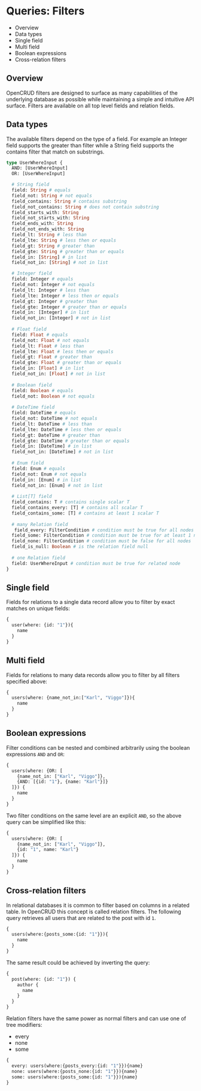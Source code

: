 # Queries: Filters

* Overview
* Data types
* Single field
* Multi field
* Boolean expressions
* Cross-relation filters

## Overview

OpenCRUD filters are designed to surface as many capabilities of the underlying database as possible while maintaining a simple and intuitive API surface. Filters are available on all top level fields and relation fields.

## Data types

The available filters depend on the type of a field. For example an Integer field supports the greater than filter while a String field supports the contains filter that match on substrings.

```graphql
type UserWhereInput {
  AND: [UserWhereInput]
  OR: [UserWhereInput]

  # String field
  field: String # equals
  field_not: String # not equals
  field_contains: String # contains substring
  field_not_contains: String # does not contain substring
  field_starts_with: String
  field_not_starts_with: String
  field_ends_with: String
  field_not_ends_with: String
  field_lt: String # less than
  field_lte: String # less then or equals
  field_gt: String # greater than
  field_gte: String # greater than or equals
  field_in: [String] # in list
  field_not_in: [String] # not in list

  # Integer field
  field: Integer # equals
  field_not: Integer # not equals
  field_lt: Integer # less than
  field_lte: Integer # less then or equals
  field_gt: Integer # greater than
  field_gte: Integer # greater than or equals
  field_in: [Integer] # in list
  field_not_in: [Integer] # not in list
  
  # Float field
  field: Float # equals
  field_not: Float # not equals
  field_lt: Float # less than
  field_lte: Float # less then or equals
  field_gt: Float # greater than
  field_gte: Float # greater than or equals
  field_in: [Float] # in list
  field_not_in: [Float] # not in list
  
  # Boolean field
  field: Boolean # equals
  field_not: Boolean # not equals
  
  # DateTime field
  field: DateTime # equals
  field_not: DateTime # not equals
  field_lt: DateTime # less than
  field_lte: DateTime # less then or equals
  field_gt: DateTime # greater than
  field_gte: DateTime # greater than or equals
  field_in: [DateTime] # in list
  field_not_in: [DateTime] # not in list
  
  # Enum field
  field: Enum # equals
  field_not: Enum # not equals
  field_in: [Enum] # in list
  field_not_in: [Enum] # not in list
  
  # List[T] field
  field_contains: T # contains single scalar T
  field_contains_every: [T] # contains all scalar T
  field_contains_some: [T] # contains at least 1 scalar T
 
  # many Relation field
   field_every: FilterCondition # condition must be true for all nodes
  field_some: FilterCondition # condition must be true for at least 1 node
  field_none: FilterCondition # condition must be false for all nodes
  field_is_null: Boolean # is the relation field null
 
  # one Relation field
  field: UserWhereInput # condition must be true for related node
}
```

## Single field

Fields for relations to a single data record allow you to filter by exact matches on unique fields:

```graphql
{
  user(where: {id: "1"}){
    name
  }
}
```

## Multi field

Fields for relations to many data records allow you to filter by all filters specified above:

```graphql
{
  users(where: {name_not_in:["Karl", "Viggo"]}){
    name
  }
}
```

## Boolean expressions

Filter conditions can be nested and combined arbitrarily using the boolean expressions `AND` and `OR`: 

```graphql
{
  users(where: {OR: [
    {name_not_in: ["Karl", "Viggo"]},
  	{AND: [{id: "1"}, {name: "Karl"}]}
  ]}) {
    name
  }
}

```

Two filter conditions on the same level are an explicit `AND`, so the above query can be simplified like this:

```graphql
{
  users(where: {OR: [
    {name_not_in: ["Karl", "Viggo"]},
  	{id: "1", name: "Karl"}
  ]}) {
    name
  }
}
```

## Cross-relation filters

In relational databases it is common to filter based on columns in a related table. In OpenCRUD this concept is called relation filters. The following query retrieves all users that are related to the post with id `1`.

```graphql
{
  users(where:{posts_some:{id: "1"}}){
    name
  }
}
```

The same result could be achieved by inverting the query:

```graphql
{
  post(where: {id: "1"}) {
    author {
      name
    }
  }
}
```

Relation filters have the same power as normal filters and can use one of tree modifiers:

* every
* none
* some

```graphql
{
  every: users(where:{posts_every:{id: "1"}}){name}
  none: users(where:{posts_none:{id: "1"}}){name}
  some: users(where:{posts_some:{id: "1"}}){name}
}
```
